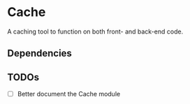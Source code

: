 # Cache
A caching tool to function on both front- and back-end code. 

## Dependencies

## TODOs
- [ ] Better document the Cache module